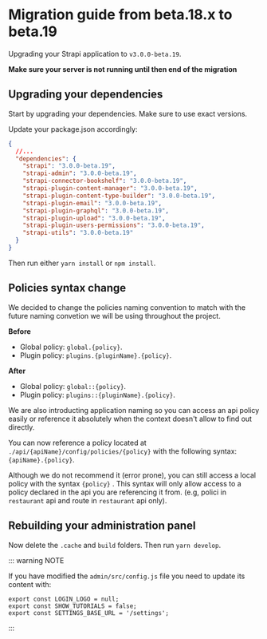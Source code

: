 # Migration guide from beta.18.x to beta.19

Upgrading your Strapi application to `v3.0.0-beta.19`.

**Make sure your server is not running until then end of the migration**

## Upgrading your dependencies

Start by upgrading your dependencies. Make sure to use exact versions.

Update your package.json accordingly:

```json
{
  //...
  "dependencies": {
    "strapi": "3.0.0-beta.19",
    "strapi-admin": "3.0.0-beta.19",
    "strapi-connector-bookshelf": "3.0.0-beta.19",
    "strapi-plugin-content-manager": "3.0.0-beta.19",
    "strapi-plugin-content-type-builder": "3.0.0-beta.19",
    "strapi-plugin-email": "3.0.0-beta.19",
    "strapi-plugin-graphql": "3.0.0-beta.19",
    "strapi-plugin-upload": "3.0.0-beta.19",
    "strapi-plugin-users-permissions": "3.0.0-beta.19",
    "strapi-utils": "3.0.0-beta.19"
  }
}
```

Then run either `yarn install` or `npm install`.

## Policies syntax change

We decided to change the policies naming convention to match with the future naming convetion we will be using throughout the project.

**Before**

- Global policy: `global.{policy}`.
- Plugin policy: `plugins.{pluginName}.{policy}`.

**After**

- Global policy: `global::{policy}`.
- Plugin policy: `plugins::{pluginName}.{policy}`.

We are also introducting application naming so you can access an api policy easily or reference it absolutely when the context doesn't allow to find out directly.

You can now reference a policy located at `./api/{apiName}/config/policies/{policy}` with the following syntax: `{apiName}.{policy}`.

Although we do not recommend it (error prone), you can still access a local policy with the syntax `{policy}` . This syntax will only allow access to a policy declared in the api you are referencing it from. (e.g, polici in `restaurant` api and route in `restaurant` api only).

## Rebuilding your administration panel

Now delete the `.cache` and `build` folders. Then run `yarn develop`.

::: warning NOTE

If you have modified the `admin/src/config.js` file you need to update its content with:

```
export const LOGIN_LOGO = null;
export const SHOW_TUTORIALS = false;
export const SETTINGS_BASE_URL = '/settings';
```

:::
